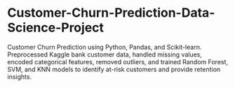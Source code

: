 # Customer-Churn-Prediction-Data-Science-Project
Customer Churn Prediction using Python, Pandas, and Scikit-learn. Preprocessed Kaggle bank customer data, handled missing values, encoded categorical features, removed outliers, and trained Random Forest, SVM, and KNN models to identify at-risk customers and provide retention insights.
